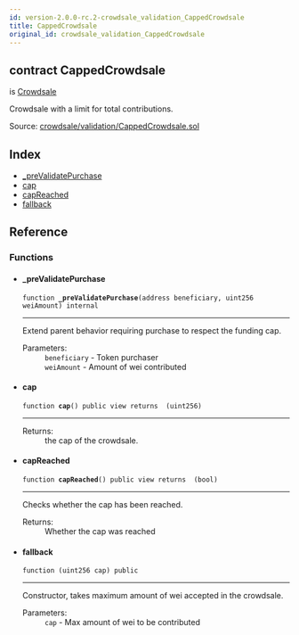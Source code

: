 ```yaml
---
id: version-2.0.0-rc.2-crowdsale_validation_CappedCrowdsale
title: CappedCrowdsale
original_id: crowdsale_validation_CappedCrowdsale
---
```


<div class="contract-doc"><div class="contract"><h2 class="contract-header"><span class="contract-kind">contract</span> CappedCrowdsale</h2><p class="base-contracts"><span>is</span> <a href="crowdsale_Crowdsale.html">Crowdsale</a></p><p class="description">Crowdsale with a limit for total contributions.</p><div class="source">Source: <a href="https://github.com/OpenZeppelin/zeppelin-solidity/blob/v2.0.0-rc.2/contracts/crowdsale/validation/CappedCrowdsale.sol" target="_blank">crowdsale/validation/CappedCrowdsale.sol</a></div></div><div class="index"><h2>Index</h2><ul><li><a href="crowdsale_validation_CappedCrowdsale.html#_preValidatePurchase">_preValidatePurchase</a></li><li><a href="crowdsale_validation_CappedCrowdsale.html#cap">cap</a></li><li><a href="crowdsale_validation_CappedCrowdsale.html#capReached">capReached</a></li><li><a href="crowdsale_validation_CappedCrowdsale.html#">fallback</a></li></ul></div><div class="reference"><h2>Reference</h2><div class="functions"><h3>Functions</h3><ul><li><div class="item function"><span id="_preValidatePurchase" class="anchor-marker"></span><h4 class="name">_preValidatePurchase</h4><div class="body"><code class="signature">function <strong>_preValidatePurchase</strong><span>(address beneficiary, uint256 weiAmount) </span><span>internal </span></code><hr/><div class="description"><p>Extend parent behavior requiring purchase to respect the funding cap.</p></div><dl><dt><span class="label-parameters">Parameters:</span></dt><dd><div><code>beneficiary</code> - Token purchaser</div><div><code>weiAmount</code> - Amount of wei contributed</div></dd></dl></div></div></li><li><div class="item function"><span id="cap" class="anchor-marker"></span><h4 class="name">cap</h4><div class="body"><code class="signature">function <strong>cap</strong><span>() </span><span>public </span><span>view </span><span>returns  (uint256) </span></code><hr/><dl><dt><span class="label-return">Returns:</span></dt><dd>the cap of the crowdsale.</dd></dl></div></div></li><li><div class="item function"><span id="capReached" class="anchor-marker"></span><h4 class="name">capReached</h4><div class="body"><code class="signature">function <strong>capReached</strong><span>() </span><span>public </span><span>view </span><span>returns  (bool) </span></code><hr/><div class="description"><p>Checks whether the cap has been reached.</p></div><dl><dt><span class="label-return">Returns:</span></dt><dd>Whether the cap was reached</dd></dl></div></div></li><li><div class="item function"><span id="fallback" class="anchor-marker"></span><h4 class="name">fallback</h4><div class="body"><code class="signature">function <strong></strong><span>(uint256 cap) </span><span>public </span></code><hr/><div class="description"><p>Constructor, takes maximum amount of wei accepted in the crowdsale.</p></div><dl><dt><span class="label-parameters">Parameters:</span></dt><dd><div><code>cap</code> - Max amount of wei to be contributed</div></dd></dl></div></div></li></ul></div></div></div>
